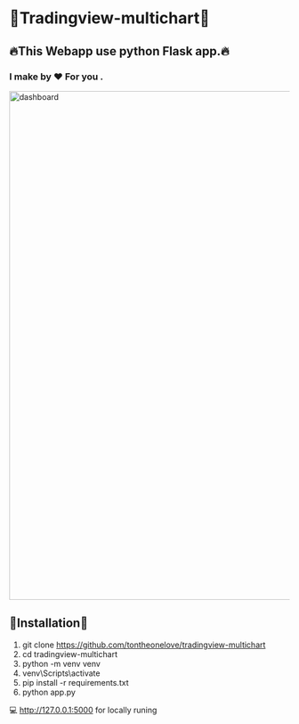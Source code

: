 # 📌Tradingview-multichart📌

## 🔥This Webapp use python Flask app.🔥

### I make by ❤️  For you .

<img width="1883" height="913" alt="dashboard" src="https://github.com/user-attachments/assets/153923a6-f56d-4c26-86c0-39e2b67f61a3" />


## 🔰Installation🔰

1. git clone https://github.com/tontheonelove/tradingview-multichart
2. cd tradingview-multichart
3. python -m venv venv
4. venv\Scripts\activate
5. pip install -r requirements.txt
6. python app.py

💻 http://127.0.0.1:5000   for locally runing
